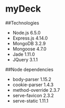 # myDeck

##Technologies
- Node.js 6.5.0
- Express.js 4.14.0
- MongoDB 3.2.9
- Mongoose 4.7.0
- Jade 1.11.0
- JQuery 3.1.1

##Node dependencies
- body-parser 1.15.2
- cookie-parser 1.4.3
- method-override 2.3.7
- serve-favicon 2.3.2
- serve-static 1.11.1
